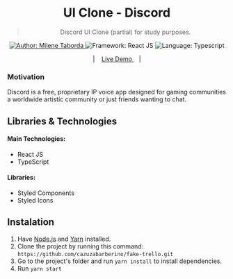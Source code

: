 
<h1 align="center" >UI Clone - Discord</h1>

<blockquote align="center">
  Discord UI Clone (partial) for study purposes.
</blockquote>

<p align="center">
  <a href="https://www.linkedin.com/in/milene-taborda/" target="_blank">
    <img alt="Author: Milene Taborda" src="https://img.shields.io/badge/Author-Milene Taborda-026aa7">
  </a>

  <img alt="Framework: React JS" src="https://img.shields.io/badge/Framework-React JS-026aa7">

  <img alt="Language: Typescript" src="https://img.shields.io/badge/Language-TypeScript-026aa7">
</p>

<p align="center">
|&nbsp;&nbsp;&nbsp;
  <a href="https://milene-taborda-dscord-clone.netlify.app/" target="_blank">
    Live Demo
  </a>
  &nbsp;&nbsp;&nbsp;|
</p>

### Motivation
Discord is a free, proprietary IP voice app designed for gaming communities a worldwide artistic community or just friends wanting to chat.

## Libraries & Technologies

#### Main Technologies:

- React JS
- TypeScript

#### Libraries:

- Styled Components
- Styled Icons


## Instalation

1. Have [Node.js](https://nodejs.org/en/) and [Yarn](https://yarnpkg.com/) installed.
1. Clone the project by running this command: `https://github.com/cazuzabarberino/fake-trello.git`
1. Go to the project's folder and run `yarn install` to install dependencies.
1. Run `yarn start`

